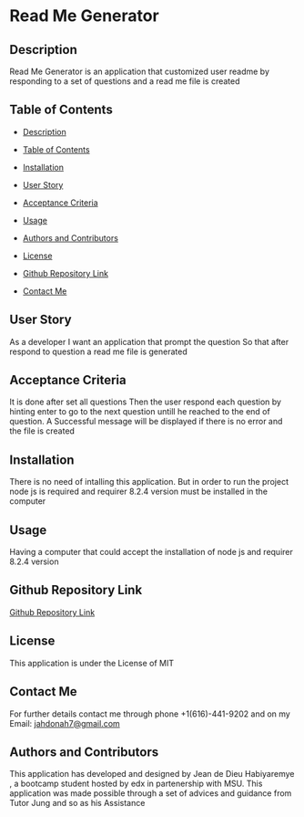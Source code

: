 
# Read Me Generator

## Description

Read Me Generator is an application that customized user readme by responding to a set of questions and a read me file is created

## Table of Contents

- [Description](#describution)
- [Table of Contents](#table-of-contents)
- [Installation](#installation)
- [User Story](#user-story)
- [Acceptance Criteria](#acceptance-criteria)
- [Usage](#usage)

- [Authors and Contributors](#authors-and-contributors)
- [License](#license)
- [Github Repository Link](#github-repository-link)
- [Contact Me](#contact-me)

## User Story

As a developer I want an application that prompt the question So that after respond to question a read me file is generated

## Acceptance Criteria

It is done after set all questions Then the user respond each question by hinting enter to go to the next question untill he reached to the end of question. A Successful message will be displayed if there is no error and the file is created

## Installation

There is no need of intalling this application. But in order to run the project node js is required and requirer 8.2.4 version must be installed in the computer

## Usage

Having a computer that could accept the installation of node js and requirer 8.2.4 version

## Github Repository Link

[Github Repository Link](https://github.com/jahdona/Read-Me-Generator)

## License

This application is under the License of MIT

## Contact Me

For further details contact me through phone +1(616)-441-9202 and on my Email: jahdonah7@gmail.com

## Authors and Contributors

This application has developed and designed by Jean de Dieu Habiyaremye , a bootcamp student hosted by edx in partenership with MSU. This application was made possible through a set of advices and guidance from Tutor Jung and so as his Assistance

